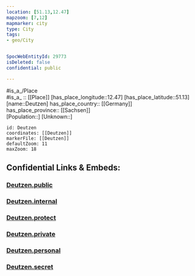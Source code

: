 ```yaml
---
location: [51.13,12.47] 
mapzoom: [7,12] 
mapmarker: city 
type: City
tags:
- geo/City


SpocWebEntityId: 29773
isDeleted: false
confidential: public

---
```

#is_a_/Place  
#is_a_ :: [[Place]] 
[has_place_longitude::12.47] 
[has_place_latitude::51.13] 
[name::Deutzen] 
has_place_country:: [[Germany]]  
has_place_province:: [[Sachsen]]  
[Population::] 
[Unknown::] 


```leaflet
id: Deutzen
coordinates: [[Deutzen]] 
markerFile: [[Deutzen]] 
defaultZoom: 11 
maxZoom: 18
```


## Confidential Links & Embeds: 

### [Deutzen.public](/_public/\Earth\Continent\Europe\Europe~Central\Germany\Germany~East\Sachsen\counties~Sachsen\Leipzig\cities~Leipzig\Neukieritzsch\CityDeutzen.public.md) 

### [Deutzen.internal](/_internal/\Earth\Continent\Europe\Europe~Central\Germany\Germany~East\Sachsen\counties~Sachsen\Leipzig\cities~Leipzig\Neukieritzsch\CityDeutzen.internal.md) 

### [Deutzen.protect](/_protect/\Earth\Continent\Europe\Europe~Central\Germany\Germany~East\Sachsen\counties~Sachsen\Leipzig\cities~Leipzig\Neukieritzsch\CityDeutzen.protect.md) 

### [Deutzen.private](/_private/\Earth\Continent\Europe\Europe~Central\Germany\Germany~East\Sachsen\counties~Sachsen\Leipzig\cities~Leipzig\Neukieritzsch\CityDeutzen.private.md) 

### [Deutzen.personal](/_personal/\Earth\Continent\Europe\Europe~Central\Germany\Germany~East\Sachsen\counties~Sachsen\Leipzig\cities~Leipzig\Neukieritzsch\CityDeutzen.personal.md) 

### [Deutzen.secret](/_secret/\Earth\Continent\Europe\Europe~Central\Germany\Germany~East\Sachsen\counties~Sachsen\Leipzig\cities~Leipzig\Neukieritzsch\CityDeutzen.secret.md)

